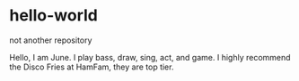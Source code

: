 # hello-world

not another repository

Hello, I am June. I play bass, draw, sing, act, and game. I highly recommend the Disco Fries at HamFam, they are top tier.
